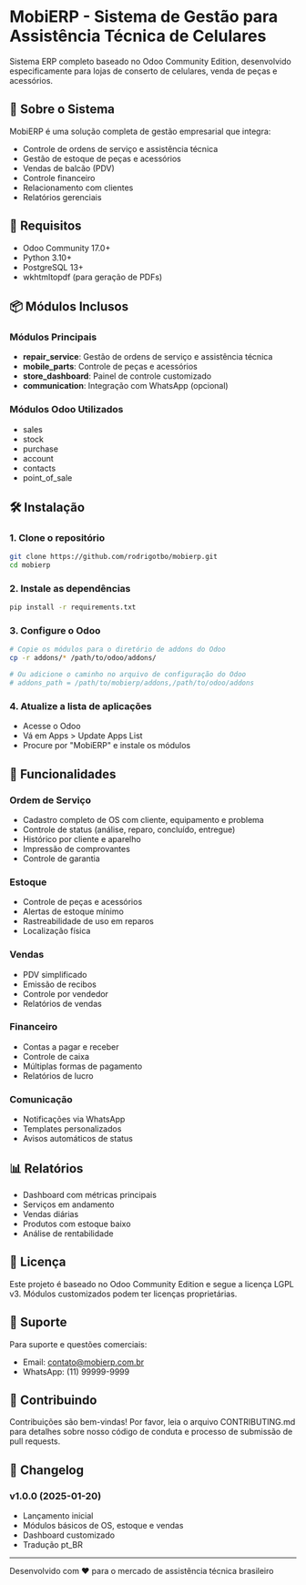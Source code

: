 # MobiERP - Sistema de Gestão para Assistência Técnica de Celulares

Sistema ERP completo baseado no Odoo Community Edition, desenvolvido especificamente para lojas de conserto de celulares, venda de peças e acessórios.

## 📱 Sobre o Sistema

MobiERP é uma solução completa de gestão empresarial que integra:
- Controle de ordens de serviço e assistência técnica
- Gestão de estoque de peças e acessórios
- Vendas de balcão (PDV)
- Controle financeiro
- Relacionamento com clientes
- Relatórios gerenciais

## 🚀 Requisitos

- Odoo Community 17.0+
- Python 3.10+
- PostgreSQL 13+
- wkhtmltopdf (para geração de PDFs)

## 📦 Módulos Inclusos

### Módulos Principais
- **repair_service**: Gestão de ordens de serviço e assistência técnica
- **mobile_parts**: Controle de peças e acessórios
- **store_dashboard**: Painel de controle customizado
- **communication**: Integração com WhatsApp (opcional)

### Módulos Odoo Utilizados
- sales
- stock
- purchase
- account
- contacts
- point_of_sale

## 🛠️ Instalação

### 1. Clone o repositório
```bash
git clone https://github.com/rodrigotbo/mobierp.git
cd mobierp
```

### 2. Instale as dependências
```bash
pip install -r requirements.txt
```

### 3. Configure o Odoo
```bash
# Copie os módulos para o diretório de addons do Odoo
cp -r addons/* /path/to/odoo/addons/

# Ou adicione o caminho no arquivo de configuração do Odoo
# addons_path = /path/to/mobierp/addons,/path/to/odoo/addons
```

### 4. Atualize a lista de aplicações
- Acesse o Odoo
- Vá em Apps > Update Apps List
- Procure por "MobiERP" e instale os módulos

## 🎨 Funcionalidades

### Ordem de Serviço
- Cadastro completo de OS com cliente, equipamento e problema
- Controle de status (análise, reparo, concluído, entregue)
- Histórico por cliente e aparelho
- Impressão de comprovantes
- Controle de garantia

### Estoque
- Controle de peças e acessórios
- Alertas de estoque mínimo
- Rastreabilidade de uso em reparos
- Localização física

### Vendas
- PDV simplificado
- Emissão de recibos
- Controle por vendedor
- Relatórios de vendas

### Financeiro
- Contas a pagar e receber
- Controle de caixa
- Múltiplas formas de pagamento
- Relatórios de lucro

### Comunicação
- Notificações via WhatsApp
- Templates personalizados
- Avisos automáticos de status

## 📊 Relatórios

- Dashboard com métricas principais
- Serviços em andamento
- Vendas diárias
- Produtos com estoque baixo
- Análise de rentabilidade

## 🔐 Licença

Este projeto é baseado no Odoo Community Edition e segue a licença LGPL v3.
Módulos customizados podem ter licenças proprietárias.

## 👥 Suporte

Para suporte e questões comerciais:
- Email: contato@mobierp.com.br
- WhatsApp: (11) 99999-9999

## 🤝 Contribuindo

Contribuições são bem-vindas! Por favor, leia o arquivo CONTRIBUTING.md para detalhes sobre nosso código de conduta e processo de submissão de pull requests.

## 📝 Changelog

### v1.0.0 (2025-01-20)
- Lançamento inicial
- Módulos básicos de OS, estoque e vendas
- Dashboard customizado
- Tradução pt_BR

---

Desenvolvido com ❤️ para o mercado de assistência técnica brasileiro